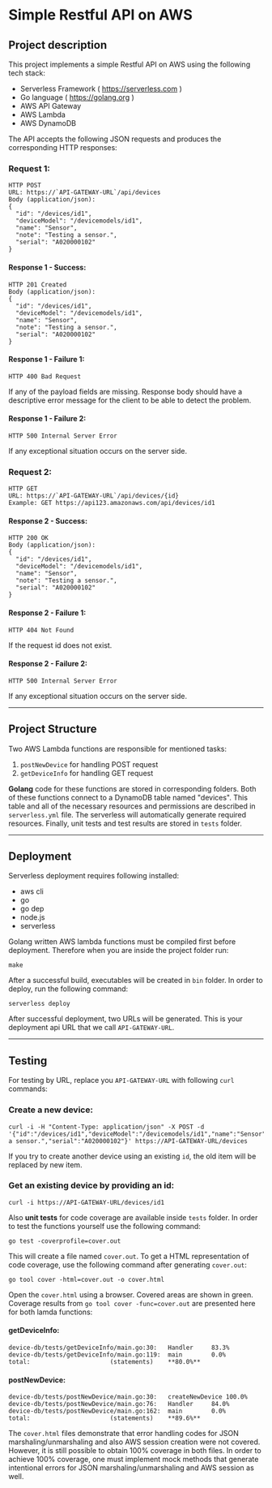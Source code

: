 # Simple Restful API on AWS


## Project description
This project implements a simple Restful API on AWS using the following tech stack:

 * Serverless Framework ( https://serverless.com ) 
 * Go language ( https://golang.org )
 * AWS API Gateway
 * AWS Lambda
 * AWS DynamoDB


The API accepts the following JSON requests and produces the corresponding HTTP responses:



### Request 1:
```
HTTP POST
URL: https://`API-GATEWAY-URL`/api/devices
Body (application/json):
{
  "id": "/devices/id1",
  "deviceModel": "/devicemodels/id1",
  "name": "Sensor",
  "note": "Testing a sensor.",
  "serial": "A020000102"
}
```



#### Response 1 - Success:
```
HTTP 201 Created
Body (application/json):
{
  "id": "/devices/id1",
  "deviceModel": "/devicemodels/id1",
  "name": "Sensor",
  "note": "Testing a sensor.",
  "serial": "A020000102"
}
```



#### Response 1 - Failure 1:
```
HTTP 400 Bad Request
```
If any of the payload fields are missing. Response body should
 have a descriptive error message for the client to be able to
 detect the problem.



#### Response 1 - Failure 2:
```
HTTP 500 Internal Server Error
```
If any exceptional situation occurs on the server side.



### Request 2:
```
HTTP GET
URL: https://`API-GATEWAY-URL`/api/devices/{id}
Example: GET https://api123.amazonaws.com/api/devices/id1
```



#### Response 2 - Success:
```
HTTP 200 OK
Body (application/json):
{
  "id": "/devices/id1",
  "deviceModel": "/devicemodels/id1",
  "name": "Sensor",
  "note": "Testing a sensor.",
  "serial": "A020000102"
}
```



#### Response 2 - Failure 1:
```
HTTP 404 Not Found
```
If the request id does not exist.



#### Response 2 - Failure 2:
```
HTTP 500 Internal Server Error
```
If any exceptional situation occurs on the server side.


---

## Project Structure
Two AWS Lambda functions are responsible for mentioned tasks:
 1. `postNewDevice` for handling POST request
 2. `getDeviceInfo` for handling GET request


**Golang** code for these functions are stored in corresponding folders. Both of these functions connect to a DynamoDB table named "devices". This table and all of the necessary resources and permissions are described in `serverless.yml` file. The serverless will automatically generate required resources. Finally, unit tests and test results are stored in `tests` folder.

---

## Deployment
Serverless deployment requires following installed:
 * aws cli
 * go
 * go dep
 * node.js
 * serverless


Golang written AWS lambda functions must be compiled first before deployment. Therefore when you are inside the project folder run:
```
make
```
After a successful build, executables will be created in `bin` folder.
In order to deploy, run the following command:
```
serverless deploy
```
After successful deployment, two URLs will be generated. This is your deployment api URL that we call `API-GATEWAY-URL`.

---

## Testing
For testing by URL, replace you `API-GATEWAY-URL` with following `curl` commands:
### Create a new device:
```
curl -i -H "Content-Type: application/json" -X POST -d '{"id":"/devices/id1","deviceModel":"/devicemodels/id1","name":"Sensor","note":"Testing a sensor.","serial":"A020000102"}' https://API-GATEWAY-URL/devices
```
If you try to create another device using an existing `id`, the old item will be replaced by new item.

### Get an existing device by providing an id:
```
curl -i https://API-GATEWAY-URL/devices/id1
```
Also **unit tests** for code coverage are available inside `tests` folder. In order to test the functions yourself use the following command:
```
go test -coverprofile=cover.out
```
This will create a file named `cover.out`. To get a HTML representation of code coverage, use the following command after generating `cover.out`:
```
go tool cover -html=cover.out -o cover.html
```
Open the `cover.html` using a browser. Covered areas are shown in green. Coverage results from `go tool cover -func=cover.out` are presented here for both lamda functions:

#### getDeviceInfo:
```
device-db/tests/getDeviceInfo/main.go:30:	Handler		83.3%
device-db/tests/getDeviceInfo/main.go:119:	main		0.0%
total:						(statements)	**80.0%**
```

#### postNewDevice:
```
device-db/tests/postNewDevice/main.go:30:	createNewDevice	100.0%
device-db/tests/postNewDevice/main.go:76:	Handler		84.0%
device-db/tests/postNewDevice/main.go:162:	main		0.0%
total:						(statements)	**89.6%**
```

The `cover.html` files demonstrate that error handling codes for JSON marshaling/unmarshaling and also AWS session creation were not covered. However, it is still possible to obtain 100% coverage in both files. In order to achieve 100% coverage, one must implement mock methods that generate intentional errors for JSON marshaling/unmarshaling and AWS session as well.
